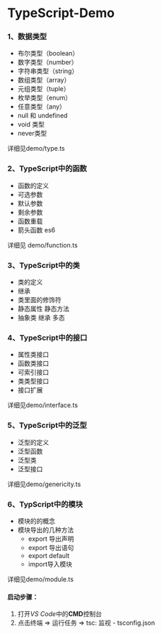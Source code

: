 # TypeScript-Demo
  ### 1、数据类型

- 布尔类型（boolean）
- 数字类型（number）
- 字符串类型（string）
- 数组类型（array）
- 元组类型（tuple）
- 枚举类型（enum）
- 任意类型（any）
- null 和 undefined
- void 类型
- never类型

详细见demo/type.ts

### 2、TypeScript中的函数

- 函数的定义
- 可选参数
- 默认参数
- 剩余参数
- 函数重载
- 箭头函数   es6

详细见 demo/function.ts

### 3、TypeScript中的类

- 类的定义
- 继承
- 类里面的修饰符
- 静态属性 静态方法
- 抽象类 继承 多态

### 4、TypeScript中的接口

- 属性类接口
- 函数类接口
- 可索引接口
- 类类型接口
- 接口扩展

详细见demo/interface.ts

### 5、TypeScript中的泛型

- 泛型的定义
- 泛型函数
- 泛型类
- 泛型接口

详细见demo/genericity.ts

### 6、TypScript中的模块

- 模块的的概念
- 模块导出的几种方法
  - export 导出声明
  - export 导出语句
  - export default
  - import导入模块

详细见demo/module.ts


#### 启动步骤：

1. 打开*VS Code*中的**CMD**控制台
2. 点击终端  => 运行任务 => tsc: 监视 - tsconfig.json




